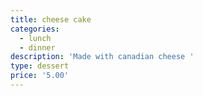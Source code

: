 ```yaml
---
title: cheese cake
categories:
  - lunch
  - dinner
description: 'Made with canadian cheese '
type: dessert
price: '5.00'
---
```


